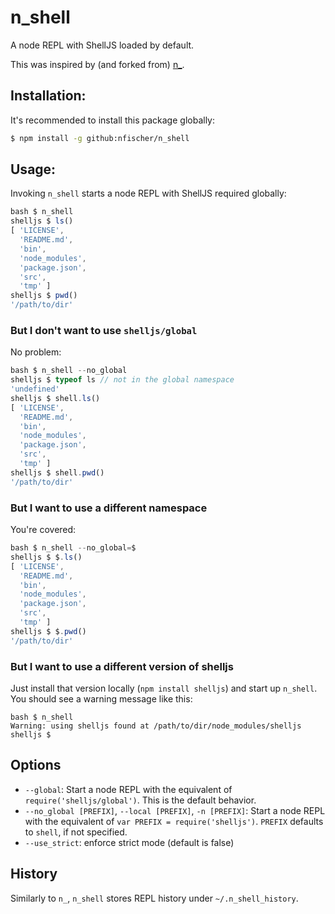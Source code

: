 # n_shell

A node REPL with ShellJS loaded by default.

This was inspired by (and forked from) [n\_](https://github.com/borisdiakur/n_).

## Installation:

It's recommended to install this package globally:

```Bash
$ npm install -g github:nfischer/n_shell
```

## Usage:

Invoking `n_shell` starts a node REPL with ShellJS required globally:

```javascript
bash $ n_shell
shelljs $ ls()
[ 'LICENSE',
  'README.md',
  'bin',
  'node_modules',
  'package.json',
  'src',
  'tmp' ]
shelljs $ pwd()
'/path/to/dir'
```

### But I don't want to use `shelljs/global`

No problem:

```javascript
bash $ n_shell --no_global
shelljs $ typeof ls // not in the global namespace
'undefined'
shelljs $ shell.ls()
[ 'LICENSE',
  'README.md',
  'bin',
  'node_modules',
  'package.json',
  'src',
  'tmp' ]
shelljs $ shell.pwd()
'/path/to/dir'
```

### But I want to use a different namespace

You're covered:

```javascript
bash $ n_shell --no_global=$
shelljs $ $.ls()
[ 'LICENSE',
  'README.md',
  'bin',
  'node_modules',
  'package.json',
  'src',
  'tmp' ]
shelljs $ $.pwd()
'/path/to/dir'
```

### But I want to use a different version of shelljs

Just install that version locally (`npm install shelljs`) and start up
`n_shell`. You should see a warning message like this:

```
bash $ n_shell
Warning: using shelljs found at /path/to/dir/node_modules/shelljs
shelljs $
```

## Options

 - `--global`: Start a node REPL with the equivalent of
   `require('shelljs/global')`. This is the default behavior.
 - `--no_global [PREFIX]`, `--local [PREFIX]`, `-n [PREFIX]`: Start a node REPL
   with the equivalent of `var PREFIX = require('shelljs')`. `PREFIX`
   defaults to `shell`, if not specified.
 - `--use_strict`: enforce strict mode (default is false)

## History

Similarly to `n_`, `n_shell` stores REPL history under `~/.n_shell_history`.
